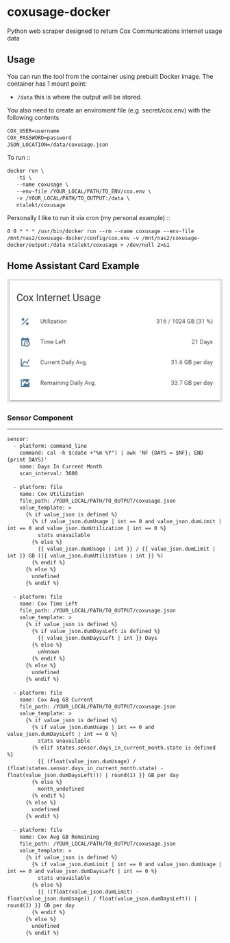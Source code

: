 # coxusage-docker


Python web scraper designed to return Cox Communications internet usage data

## Usage

You can run the tool from the container using prebuilt Docker image. The container has 1 mount point:
-  ``/data`` this is where the output will be stored.

You also need to create an enviroment file (e.g. secret/cox.env) with the following contents

```
COX_USER=username
COX_PASSWORD=password
JSON_LOCATION=/data/coxusage.json
```

To run ::

    docker run \
       -ti \
       --name coxusage \
	   --env-file /YOUR_LOCAL/PATH/TO_ENV/cox.env \
       -v /YOUR_LOCAL/PATH/TO_OUTPUT:/data \
       ntalekt/coxusage
	   
Personally I like to run it via cron (my personal example) ::
```
0 0 * * * /usr/bin/docker run --rm --name coxusage --env-file /mnt/nas2/coxusage-docker/config/cox.env -v /mnt/nas2/coxusage-docker/output:/data ntalekt/coxusage > /dev/null 2>&1
```

## Home Assistant Card Example
![Alt text](/img/HA_Example.JPG?raw=true)

### Sensor Component
-----
```
sensor:
  - platform: command_line
    command: cal -h $(date +"%m %Y") | awk 'NF {DAYS = $NF}; END {print DAYS}'
    name: Days In Current Month
    scan_interval: 3600

  - platform: file
    name: Cox Utilization
    file_path: /YOUR_LOCAL/PATH/TO_OUTPUT/coxusage.json
    value_template: >
      {% if value_json is defined %}
        {% if value_json.dumUsage | int == 0 and value_json.dumLimit | int == 0 and value_json.dumUtilization | int == 0 %}
          stats unavailable
        {% else %}
          {{ value_json.dumUsage | int }} / {{ value_json.dumLimit | int }} GB ({{ value_json.dumUtilization | int }} %)
        {% endif %}
      {% else %}
        undefined
      {% endif %}

  - platform: file
    name: Cox Time Left
    file_path: /YOUR_LOCAL/PATH/TO_OUTPUT/coxusage.json
    value_template: >
      {% if value_json is defined %}
        {% if value_json.dumDaysLeft is defined %}
          {{ value_json.dumDaysLeft | int }} Days
        {% else %}
          unknown
        {% endif %}
      {% else %}
        undefined
      {% endif %}

  - platform: file
    name: Cox Avg GB Current
    file_path: /YOUR_LOCAL/PATH/TO_OUTPUT/coxusage.json
    value_template: >
      {% if value_json is defined %}
        {% if value_json.dumUsage | int == 0 and value_json.dumDaysLeft | int == 0 %}
          stats unavailable
        {% elif states.sensor.days_in_current_month.state is defined %}
          {{ (float(value_json.dumUsage) / (float(states.sensor.days_in_current_month.state) - float(value_json.dumDaysLeft))) | round(1) }} GB per day
        {% else %}
          month_undefined
        {% endif %}
      {% else %}
        undefined
      {% endif %}

  - platform: file
    name: Cox Avg GB Remaining
    file_path: /YOUR_LOCAL/PATH/TO_OUTPUT/coxusage.json
    value_template: >
      {% if value_json is defined %}
        {% if value_json.dumLimit | int == 0 and value_json.dumUsage | int == 0 and value_json.dumDaysLeft | int == 0 %}
          stats unavailable
        {% else %}
          {{ ((float(value_json.dumLimit) - float(value_json.dumUsage)) / float(value_json.dumDaysLeft)) | round(1) }} GB per day
        {% endif %}
      {% else %}
        undefined
      {% endif %}
```


